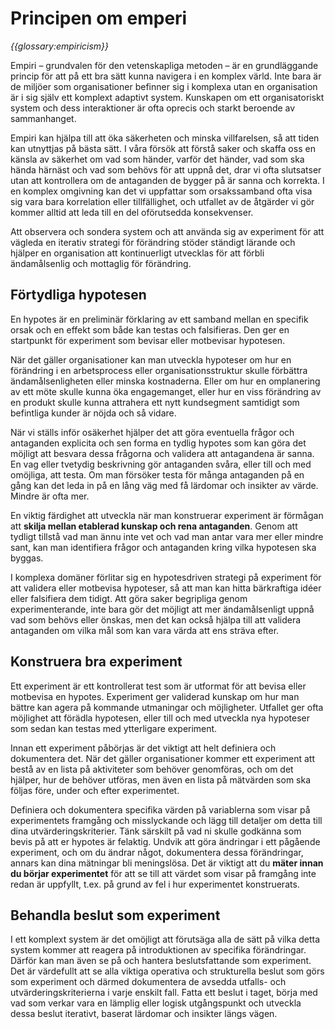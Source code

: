 # Principen om emperi

_{{glossary:empiricism}}_

Empiri – grundvalen för den vetenskapliga metoden – är en grundläggande princip för att på ett bra sätt kunna navigera i en komplex värld. Inte bara är de miljöer som organisationer befinner sig i komplexa utan en organisation är i sig själv ett komplext adaptivt system. Kunskapen om ett organisatoriskt system och dess interaktioner är ofta oprecis och starkt beroende av sammanhanget.

Empiri kan hjälpa till att öka säkerheten och minska villfarelsen, så att tiden kan utnyttjas på bästa sätt. I våra försök att förstå saker och skaffa oss en känsla av säkerhet om vad som händer, varför det händer, vad som ska hända härnäst och vad som behövs för att uppnå det, drar vi ofta slutsatser utan att kontrollera om de antaganden de bygger på är sanna och korrekta. I en komplex omgivning kan det vi uppfattar som orsakssamband ofta visa sig vara bara korrelation eller tillfällighet, och utfallet av de åtgärder vi gör kommer alltid att leda till en del oförutsedda konsekvenser.

Att observera och sondera system och att använda sig av experiment för att vägleda en iterativ strategi för förändring stöder ständigt lärande och hjälper en organisation att kontinuerligt utvecklas för att förbli ändamålsenlig och mottaglig för förändring.


## Förtydliga hypotesen

En hypotes är en preliminär förklaring av ett samband mellan en specifik orsak och en effekt som både kan testas och falsifieras. Den ger en startpunkt för experiment som bevisar eller motbevisar hypotesen.

När det gäller organisationer kan man utveckla hypoteser om hur en förändring i en arbetsprocess eller organisationsstruktur skulle förbättra ändamålsenligheten eller minska kostnaderna. Eller om hur en omplanering av ett möte skulle kunna öka engagemanget, eller hur en viss förändring av en produkt skulle kunna attrahera ett nytt kundsegment samtidigt som befintliga kunder är nöjda och så vidare.

När vi ställs inför osäkerhet hjälper det att göra eventuella frågor och antaganden explicita och sen forma en tydlig hypotes som kan göra det möjligt att besvara dessa frågorna och validera att antagandena är sanna. En vag eller tvetydig beskrivning gör antaganden svåra, eller till och med omöjliga, att testa. Om man försöker testa för många antaganden på en gång kan det leda in på en lång väg med få lärdomar och insikter av värde. Mindre är ofta mer.

En viktig färdighet att utveckla när man konstruerar experiment är förmågan att **skilja mellan etablerad kunskap och rena antaganden**. Genom att tydligt tillstå vad man ännu inte vet och vad man antar vara mer eller mindre sant, kan man identifiera frågor och antaganden kring vilka hypotesen ska byggas.

I komplexa domäner förlitar sig en hypotesdriven strategi på experiment för att validera eller motbevisa hypoteser, så att man kan hitta bärkraftiga idéer eller falsifiera dem tidigt. Att göra saker begripliga genom experimenterande, inte bara gör det möjligt att mer ändamålsenligt uppnå vad som behövs eller önskas, men det kan också hjälpa till att validera antaganden om vilka mål som kan vara värda att ens sträva efter.


## Konstruera bra experiment

Ett experiment är ett kontrollerat test som är utformat för att bevisa eller motbevisa en hypotes. Experiment ger validerad kunskap om hur man bättre kan agera på kommande utmaningar och möjligheter. Utfallet ger ofta möjlighet att förädla hypotesen, eller till och med utveckla nya hypoteser som sedan kan testas med ytterligare experiment.

Innan ett experiment påbörjas är det viktigt att helt definiera och dokumentera det. När det gäller organisationer kommer ett experiment att bestå av en lista på aktiviteter som behöver genomföras, och om det hjälper, hur de behöver utföras, men även en lista på mätvärden som ska följas före, under och efter experimentet.

Definiera och dokumentera specifika värden på variablerna som visar på experimentets framgång och misslyckande och lägg till detaljer om detta till dina utvärderingskriterier. Tänk särskilt på vad ni skulle godkänna som bevis på att er hypotes är felaktig. Undvik att göra ändringar i ett pågående experiment, och om du ändrar något, dokumentera dessa förändringar, annars kan dina mätningar bli meningslösa. Det är viktigt att du **mäter innan du börjar experimentet** för att se till att värdet som visar på framgång inte redan är uppfyllt, t.ex. på grund av fel i hur experimentet konstruerats.

## Behandla beslut som experiment

I ett komplext system är det omöjligt att förutsäga alla de sätt på vilka detta system kommer att reagera på introduktionen av specifika förändringar. Därför kan man även se på och hantera beslutsfattande som experiment. Det är värdefullt att se alla viktiga operativa och strukturella beslut som görs som experiment och därmed dokumentera de avsedda utfalls- och utvärderingskriterierna i varje enskilt fall. Fatta ett beslut i taget, börja med vad som verkar vara en lämplig eller logisk utgångspunkt och utveckla dessa beslut iterativt, baserat lärdomar och insikter längs vägen.

